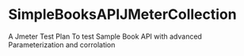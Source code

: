 # SimpleBooksAPIJMeterCollection
A Jmeter Test Plan To test Sample Book API with advanced Parameterization and corrolation
